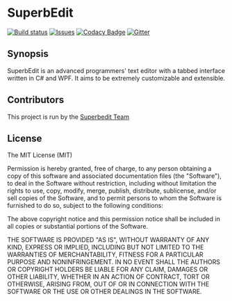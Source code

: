 # SuperbEdit

[![Build status](http://img.shields.io/appveyor/ci/mattiascibien/superbedit.svg)](https://ci.appveyor.com/project/mattiascibien/superbedit) [![Issues](http://img.shields.io/github/issues/superbedit/superbedit.svg)](https://github.com/superbedit/SuperbEdit/issues)
[![Codacy Badge](https://img.shields.io/codacy/346d5d7cd01e4e3193bab9561aae55a0.svg)](https://www.codacy.com/public/cibienmattias/SuperbEdit)
[![Gitter](https://img.shields.io/badge/gitter-join_chat_%E2%86%92-brightgreen.svg)](https://gitter.im/SuperbEdit/SuperbEdit)

## Synopsis

SuperbEdit is an advanced programmers' text editor with a tabbed interface written in C# and WPF. It aims to be extremely customizable and extensible.

## Contributors

This project is run by the [Superbedit Team](http://superbedit.github.io/team)

## License

The MIT License (MIT)

Permission is hereby granted, free of charge, to any person obtaining a copy
of this software and associated documentation files (the "Software"), to deal
in the Software without restriction, including without limitation the rights
to use, copy, modify, merge, publish, distribute, sublicense, and/or sell
copies of the Software, and to permit persons to whom the Software is
furnished to do so, subject to the following conditions:

The above copyright notice and this permission notice shall be included in all
copies or substantial portions of the Software.

THE SOFTWARE IS PROVIDED "AS IS", WITHOUT WARRANTY OF ANY KIND, EXPRESS OR
IMPLIED, INCLUDING BUT NOT LIMITED TO THE WARRANTIES OF MERCHANTABILITY,
FITNESS FOR A PARTICULAR PURPOSE AND NONINFRINGEMENT. IN NO EVENT SHALL THE
AUTHORS OR COPYRIGHT HOLDERS BE LIABLE FOR ANY CLAIM, DAMAGES OR OTHER
LIABILITY, WHETHER IN AN ACTION OF CONTRACT, TORT OR OTHERWISE, ARISING FROM,
OUT OF OR IN CONNECTION WITH THE SOFTWARE OR THE USE OR OTHER DEALINGS IN THE
SOFTWARE.
